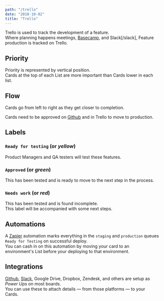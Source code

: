 ```yaml
---
path: "/trello"
date: "2018-10-02"
title: "Trello"
---
```


Trello is used to track the development of a feature.  
Where planning happens meetings, [Basecamp](/basecamp), and Slack[/slack],
Feature production is tracked on Trello.

## Priority
Priority is represented by vertical position.  
Cards at the top of each List are more important than Cards lower in each list.  

## Flow
Cards go from left to right as they get closer to completion.  

Cards need to be approved on [Github](/github) and in Trello to move to production.

## Labels

### `Ready for testing` (or *yellow*)
Product Managers and QA testers will test these features.

### `Approved` (or *green*)
This has been tested and is ready to move to the next step in the process.

### `Needs work` (or *red*)
This has been tested and is found incomplete.  
This label will be accompanied with some next steps.  

## Automations
A [Zapier](https://zapier.com/) automation marks everything in the `staging` and `production` queues `Ready for Testing` on successful deploy.  
You can cash in on this automation by moving your card to an environment's List before your deploying to that environment.

## Integrations
[Github](/github), [Slack](/slack), Google Drive, Dropbox, Zendesk, and others are setup as *Power Ups* on most boards.  
You can use these to attach details — from those platforms — to your Cards.
